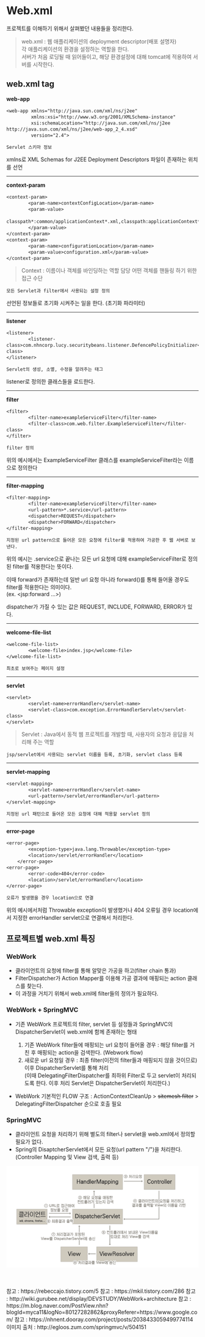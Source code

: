 # Web.xml

프로젝트를 이해하기 위해서 살펴봤던 내용들을 정리한다.

> web.xml : 웹 애플리케이션의 deployment descriptor(배포 설명자)  
> 각 애플리케이션의 환경을 설정하는 역할을 한다.  
> 서버가 처음 로딩될 때 읽어들이고, 해당 환경설정에 대해 tomcat에 적용하여 서버를 시작한다.  

## web.xml tag
**web-app**

    <web-app xmlns="http://java.sun.com/xml/ns/j2ee"
             xmlns:xsi="http://www.w3.org/2001/XMLSchema-instance"
             xsi:schemaLocation="http://java.sun.com/xml/ns/j2ee http://java.sun.com/xml/ns/j2ee/web-app_2_4.xsd"
             version="2.4">

`Servlet 스키마 정보`

xmlns로 XML Schemas for J2EE Deployment Descriptors 파일이 존재하는 위치를 선언

* * *
**context-param**

    <context-param>
            <param-name>contextConfigLocation</param-name>
            <param-value>
                classpath*:common/applicationContext*.xml,classpath:applicationContext*.xml
            </param-value>
    </context-param>
    <context-param>
            <param-name>configurationLocation</param-name>
            <param-value>configuration.xml</param-value>
    </context-param>

> Context : 이름이나 객체를 바인딩하는 역할 담당
> 어떤 객체를 핸들링 하기 위한 접근 수단

`모든 Servlet과 filter에서 사용되는 설정 정의`

선언된 정보들로 초기화 시켜주는 일을 한다. (초기화 파라미터)



* * *
**listener**

    <listener>
            <listener-class>com.nhncorp.lucy.securitybeans.listener.DefencePolicyInitializer</listener-class>
    </listener>

`Servlet의 생성, 소멸, 수정을 알려주는 태그`

listener로 정의한 클래스들을 로드한다.

* * *
**filter**

    <filter>
            <filter-name>exampleServiceFilter</filter-name>
            <filter-class>com.web.filter.ExampleServiceFilter</filter-class>
    </filter>

`filter 정의`

위의 예시에서는 ExampleServiceFilter 클래스를 exampleServiceFilter라는 이름으로 정의한다

* * *
**filter-mapping**

    <filter-mapping>
            <filter-name>exampleServiceFilter</filter-name>
            <url-pattern>*.service</url-pattern>
            <dispatcher>REQUEST</dispatcher>
            <dispatcher>FORWARD</dispatcher>
    </filter-mapping>

`지정된 url pattern으로 들어온 모든 요청에 filter를 적용하여 가공한 후 웹 서버로 보낸다.`

위의 예시는 .service으로 끝나는 모든 url 요청에 대해 exampleServiceFilter로 정의된 filter를 적용한다는 뜻이다.  

이때 <dispatcher> forward가 존재하는데 일반 url 요청 아니라 forward()를 통해 들어올 경우도 filter를 적용한다는 의미이다.  
(ex. <jsp:forward ...>)  

dispatcher가 가질 수 있는 값은 REQUEST, INCLUDE, FORWARD, ERROR가 있다.  

* * *
**welcome-file-list**

    <welcome-file-list>
            <welcome-file>index.jsp</welcome-file>
    </welcome-file-list>

`최초로 보여주는 페이지 설정`

* * *
**servlet**

    <servlet>
            <servlet-name>errorHandler</servlet-name>
            <servlet-class>com.exception.ErrorHandlerServlet</servlet-class>
    </servlet>

> Servlet : Java에서 동적 웹 프로젝트를 개발할 때, 사용자의 요청과 응답을 처리해 주는 역할

`jsp/servlet에서 사용되는 servlet 이름을 등록, 초기화, servlet class 등록`

* * *
**servlet-mapping**

    <servlet-mapping>
            <servlet-name>errorHandler</servlet-name>
            <url-pattern>/servlet/errorHandler</url-pattern>
    </servlet-mapping>

`지정된 url 패턴으로 들어온 모든 요청에 대해 적용할 servlet 정의`

* * *
**error-page**

    <error-page>
            <exception-type>java.lang.Throwable</exception-type>
            <location>/servlet/errorHandler</location>
        </error-page>
    <error-page>
            <error-code>404</error-code>
            <location>/servlet/errorHandler</location>
    </error-page>

`오류가 발생했을 경우 location으로 연결`

위의 예시에서처럼 Throwable exception이 발생했거나 404 오류일 경우 location에서 지정한 errorHandler servlet으로 연결해서 처리한다.  

## 프로젝트별 web.xml 특징

### WebWork
- 클라이언트의 요청에 filter를 통해 알맞은 가공을 하고(filter chain 통과)  
- FilterDispatcher가 Action Mapper를 이용해 가공 결과에 매핑되는 action 클래스를 찾는다.  
- 이 과정을 거치기 위해서 web.xml에 filter들의 정의가 필요하다.  

### WebWork + SpringMVC
- 기존 WebWork 프로젝트의 filter, servlet 등 설정들과 SpringMVC의 DispatcherServlet이 web.xml에 함께 존재하는 형태  
    1. 기존 WebWork filter들에 매핑되는 url 요청이 들어올 경우 : 해당 filter를 거친 후 매핑되는 action을 검색한다. (Webwork flow)  
    2. 새로운 url 요청일 경우 : 최종 filter(이전의 filter들과 매핑되지 않을 것이므로) 이후 DispatcherServlet를 통해 처리  
    (이때 DelegatingFilterDispatcher를 최하위 Filter로 두고 servlet이 처리되도록 한다. 이후 처리 Servlet은 DispatcherServlet이 처리한다.)  

- WebWork 기본적인 FLOW 구조 : ActionContextCleanUp > ~~sitemesh filter~~ > DelegatingFilterDispatcher 순으로 호출 필요  

### SpringMVC
- 클라이언트 요청을 처리하기 위해 별도의 filter나 servlet을 web.xml에서 정의할 필요가 없다.  
- Spring의 DisaptcherServlet에서 모든 요청(url pattern "/")을 처리한다.  
(Controller Mapping 및 View 검색, 출력 등)

![dispatcherServlet](https://github.com/SeonheeKim/SeonheeKim.github.io/blob/master/content/images/dispatcherServlet.png?raw=true)

<br>
<br>
참고 : https://rebeccajo.tistory.com/5
참고 : https://mkil.tistory.com/286
참고 : http://wiki.gurubee.net/display/DEVSTUDY/WebWork+architecture
참고 : https://m.blog.naver.com/PostView.nhn?blogId=myca11&logNo=80127282862&proxyReferer=https://www.google.com/
참고 : https://nhnent.dooray.com/project/posts/2038433059499774114
이미지 출처 : http://egloos.zum.com/springmvc/v/504151